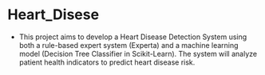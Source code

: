 # Heart_Disese
* This project aims to develop a Heart Disease Detection System using both a rule-based expert system (Experta) and a machine learning model (Decision Tree Classifier in Scikit-Learn). The system will analyze patient health indicators to predict heart disease risk.
